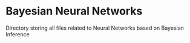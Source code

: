 # Bayesian Neural Networks  
Directory storing all files related to Neural Networks based on Bayesian Inference
